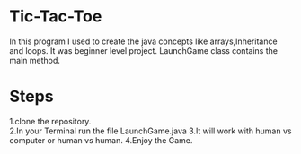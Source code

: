 # Tic-Tac-Toe

In this program I used to create the java concepts like arrays,Inheritance and loops.
It was beginner level project.
LaunchGame class contains the main method.

# Steps
1.clone the repository.<br/>
2.In your Terminal run the file LaunchGame.java
3.It will work with human vs computer or human vs human.
4.Enjoy the Game.
